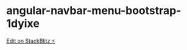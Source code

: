 # angular-navbar-menu-bootstrap-1dyixe

[Edit on StackBlitz ⚡️](https://stackblitz.com/edit/angular-navbar-menu-bootstrap-1dyixe)